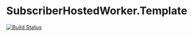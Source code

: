# SubscriberHostedWorker.Template
[![Build Status](https://travis-ci.org/OleConsignado/subscriber-hosted-worker-template.svg?branch=master)](https://travis-ci.org/OleConsignado/subscriber-hosted-worker-template)
